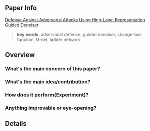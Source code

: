 ## Paper Info
[Defense Against Adversarial Attacks Using High-Level Representation Guided Denoiser](https://arxiv.org/abs/1712.02976)

>**key words:** adversarial defence, guided denoiser, change loss function, U-net, ladder network

## Overview
### What's the main concern of this paper?
### What's the main idea/contribution?
### How does it perform(Experiment)?
### Anything improvable or eye-opening?

## Details
